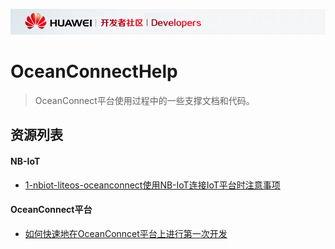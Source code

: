 ![](./doc/meta/huawei/SUYAI00001_developer.png)

# OceanConnectHelp
>OceanConnect平台使用过程中的一些支撑文档和代码。
## 资源列表
#### NB-IoT
- [1-nbiot-liteos-oceanconnect使用NB-IoT连接IoT平台时注意事项](./doc/1-nbiot-liteos-oceanconnect使用NB-IoT连接IoT平台时注意事项.md)

#### OceanConnect平台
- [如何快速地在OceanConncet平台上进行第一次开发](./doc/如何快速地在OceanConncet平台上进行第一次开发.md)
